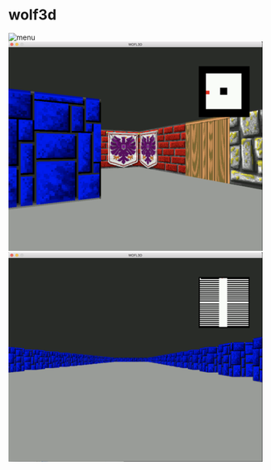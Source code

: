 # wolf3d

![menu](http://puu.sh/zoo1R/ff5bee0e99.png?raw=true)
![1](https://github.com/jschotte/wolf3d/blob/master/img1.png?raw=true)
![2](https://github.com/jschotte/wolf3d/blob/master/img2.png?raw=true)
